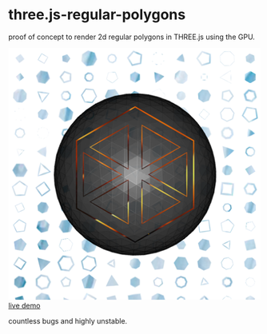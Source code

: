 # three.js-regular-polygons
proof of concept to render 2d regular polygons in THREE.js using the GPU.

<a href="http://barradeau.com/git/three.js-regular-polygons/codepen/index.html" target="_blank">
<img src="https://github.com/nicoptere/three.js-regular-polygons/blob/master/img/cover.png"><br>
live demo</a>

countless bugs and highly unstable.
